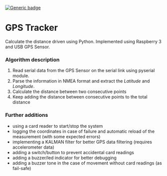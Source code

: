 [![Generic badge](https://img.shields.io/badge/python_version-3.7-blue.svg)](https://shields.io/)

# GPS Tracker 

Calculate the distance driven using Python.
Implemented using Raspberry 3 and USB GPS Sensor.

### Algorithm description

1. Read serial data from the GPS Sensor on the serial link using pyserial module.
2. Parse the information in NMEA format and extract the _Latitude_ and _Longitude_.
3. Calculate the distance between two consecutive points
4. Keep adding the distance between consecutive points to the total distance

### Further additions

- using a card reader to start/stop the system
- logging the coordinates in case of failure and automatic reload of the measurement (with some expected errors)
- implementing a KALMAN filter for better GPS data filtering (requires accelerometer data)
- adding a switch/button to prevent accidental card readings
- adding a buzzer/led indicator for better debugging
- adding a buzzer tone in the case of movement without card readings (as fail-safe)
 
